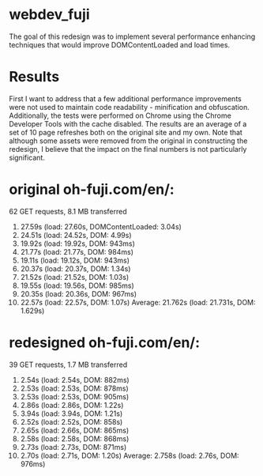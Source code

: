 webdev_fuji
===========
The goal of this redesign was to implement several performance enhancing techniques that would improve DOMContentLoaded and load times.

Results
===========
First I want to address that a few additional performance improvements were not used to maintain code readability - minification and obfuscation. Additionally, the tests were performed on Chrome using the Chrome Developer Tools with the cache disabled. The results are an average of a set of 10 page refreshes both on the original site and my own. Note that although some assets were removed from the original in constructing the redesign, I believe that the impact on the final numbers is not particularly significant.

original oh-fuji.com/en/:
===========
62 GET requests, 8.1 MB transferred
1) 27.59s (load: 27.60s, DOMContentLoaded: 3.04s)
2) 24.51s (load: 24.52s, DOM: 4.99s)
3) 19.92s (load: 19.92s, DOM: 943ms)
4) 21.77s (load: 21.77s, DOM: 984ms)
5) 19.11s (load: 19.12s, DOM: 943ms)
6) 20.37s (load: 20.37s, DOM: 1.34s)
7) 21.52s (load: 21.52s, DOM: 1.03s)
8) 19.55s (load: 19.56s, DOM: 985ms)
9) 20.35s (load: 20.36s, DOM: 967ms)
10) 22.57s (load: 22.57s, DOM: 1.07s)
Average: 21.762s (load: 21.731s, DOM: 1.629s)
	

redesigned oh-fuji.com/en/:
===========
39 GET requests, 1.7 MB transferred
1) 2.54s (load: 2.54s, DOM: 882ms) 
2) 2.53s (load: 2.53s, DOM: 878ms)
3) 2.53s (load: 2.53s, DOM: 905ms)
4) 2.86s (load: 2.86s, DOM: 1.22s)
5) 3.94s (load: 3.94s, DOM: 1.21s)
6) 2.52s (load: 2.52s, DOM: 858s)
7) 2.65s (load: 2.66s, DOM: 865ms)
8) 2.58s (load: 2.58s, DOM: 868ms)
9) 2.73s (load: 2.73s, DOM: 871ms)
10) 2.70s (load: 2.71s, DOM: 1.20s)
Average: 2.758s (load: 2.76s, DOM: 976ms)

